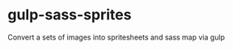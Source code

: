 gulp-sass-sprites
=================

Convert a sets of images into spritesheets and sass map via gulp
